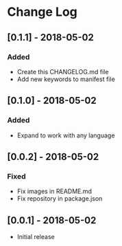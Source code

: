 # Change Log

## [0.1.1] - 2018-05-02

### Added

* Create this CHANGELOG.md file
* Add new keywords to manifest file

## [0.1.0] - 2018-05-02

### Added

* Expand to work with any language

## [0.0.2] - 2018-05-02

### Fixed

* Fix images in README.md
* Fix repository in package.json

## [0.0.1] - 2018-05-02

* Initial release
